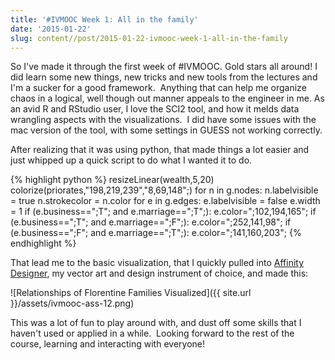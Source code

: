 ```yaml
---
title: '#IVMOOC Week 1: All in the family'
date: '2015-01-22'
slug: content//post/2015-01-22-ivmooc-week-1-all-in-the-family
---
```

So I've made it through the first week of #IVMOOC. Gold stars all around!
I did learn some new things, new tricks and new tools from the lectures and I'm a sucker for a good framework.  Anything that can help me organize chaos in a logical, well though out manner appeals to the engineer in me. As an avid R and RStudio user, I love the SCI2 tool, and how it melds data wrangling aspects with the visualizations.  I did have some issues with the mac version of the tool, with some settings in GUESS not working correctly.

After realizing that it was using python, that made things a lot easier and just whipped up a quick script to do what I wanted it to do.

{% highlight python %}
resizeLinear(wealth,5,20)
colorize(priorates,"198,219,239","8,69,148";)
for n in g.nodes:
    n.labelvisible = true
    n.strokecolor = n.color
for e in g.edges:
    e.labelvisible = false
    e.width = 1
    if (e.business==";T"; and e.marriage==";T";):
        e.color=";102,194,165";
    if (e.business==";T"; and e.marriage==";F";):
        e.color=";252,141,98";
    if (e.business==";F"; and e.marriage==";T";):
        e.color=";141,160,203";
{% endhighlight %}

That lead me to the basic visualization, that I quickly pulled into [Affinity Designer](http://affinity.serif.com/en-gb/), my vector art and design instrument of choice, and made this:

![Relationships of Florentine Families Visualized]({{ site.url }}/assets/ivmooc-ass-12.png)

This was a lot of fun to play around with, and dust off some skills that I haven't used or applied in a while.  Looking forward to the rest of the course, learning and interacting with everyone!
